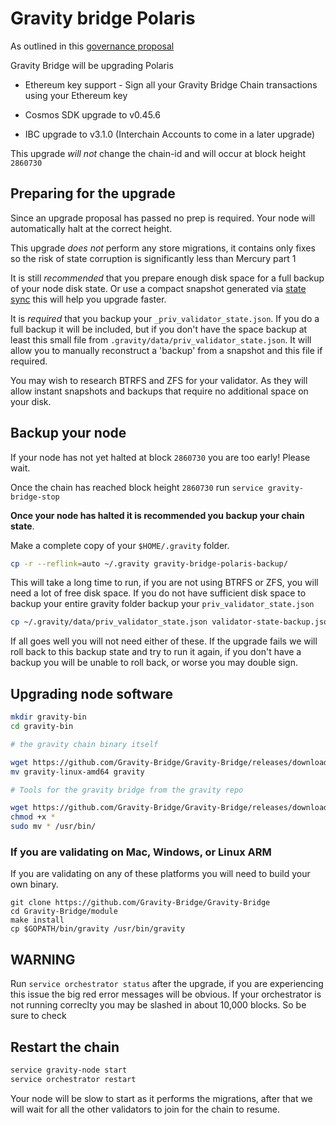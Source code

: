 # Gravity bridge Polaris

As outlined in this [governance proposal](https://www.mintscan.io/gravity-bridge/proposals/58)

Gravity Bridge will be upgrading Polaris


* Ethereum key support - Sign all your Gravity Bridge Chain transactions using your Ethereum key

* Cosmos SDK upgrade to v0.45.6

* IBC upgrade to v3.1.0 (Interchain Accounts to come in a later upgrade)


This upgrade *will not* change the chain-id and will occur at block height `2860730`

## Preparing for the upgrade

Since an upgrade proposal has passed no prep is required. Your node will automatically halt at the correct height.

This upgrade *does not* perform any store migrations, it contains only fixes so the risk of state corruption is significantly less than Mercury part 1

It is still *recommended* that you prepare enough disk space for a full backup of your node disk state. Or use a compact snapshot generated via [state sync](https://ping.pub/gravity-bridge/statesync) this will help you upgrade faster.

It is *required* that you backup your `_priv_validator_state.json`. If you do a full backup it will be included, but if you don't have the space backup at least this small file from `.gravity/data/priv_validator_state.json`. It will allow you to manually reconstruct a 'backup' from a snapshot and this file if required.

You may wish to research BTRFS and ZFS for your validator. As they will allow instant snapshots and backups that require no additional space on your disk.

## Backup your node

If your node has not yet halted at block `2860730` you are too early! Please wait.

Once the chain has reached block height `2860730` run `service gravity-bridge-stop`

**Once your node has halted it is recommended you backup your chain state**.

Make a complete copy of your `$HOME/.gravity` folder.

```bash
cp -r --reflink=auto ~/.gravity gravity-bridge-polaris-backup/
```

This will take a long time to run, if you are not using BTRFS or ZFS, you will need a lot of free disk space. If you do not have sufficient disk space to backup your entire gravity folder backup your `priv_validator_state.json`

```bash
cp ~/.gravity/data/priv_validator_state.json validator-state-backup.json
```

If all goes well you will not need either of these. If the upgrade fails we will roll back to this backup state and try to run it again, if you don't have a backup you will be unable to roll back, or worse you may double sign.

## Upgrading node software

```bash
mkdir gravity-bin
cd gravity-bin

# the gravity chain binary itself

wget https://github.com/Gravity-Bridge/Gravity-Bridge/releases/download/v1.6.5/gravity-linux-amd64
mv gravity-linux-amd64 gravity

# Tools for the gravity bridge from the gravity repo

wget https://github.com/Gravity-Bridge/Gravity-Bridge/releases/download/v1.6.5/gbt
chmod +x *
sudo mv * /usr/bin/
```

### If you are validating on Mac, Windows, or Linux ARM

If you are validating on any of these platforms you will need to build your own binary.

```
git clone https://github.com/Gravity-Bridge/Gravity-Bridge
cd Gravity-Bridge/module
make install
cp $GOPATH/bin/gravity /usr/bin/gravity
```

## **WARNING**

Run `service orchestrator status` after the upgrade, if you are experiencing this issue the big red error messages will be obvious. If your orchestrator is not running correclty you may be slashed in about 10,000 blocks. So be sure to check

## Restart the chain

```bash
service gravity-node start
service orchestrator restart
```

Your node will be slow to start as it performs the migrations, after that we will wait for all the other validators to join for the chain to resume.
